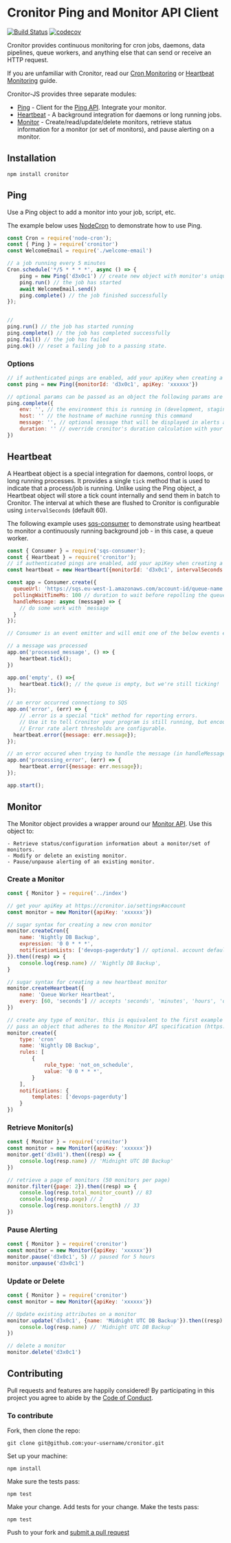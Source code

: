 # Cronitor Ping and Monitor API Client

[![Build Status](https://travis-ci.org/cronitorio/cronitor-js.svg?branch=master)](https://travis-ci.org/cronitorio/cronitor-js) [![codecov](https://codecov.io/gh/cronitorio/cronitor-js/branch/2.0.0/graph/badge.svg)](https://codecov.io/gh/cronitorio/cronitor-js)

Cronitor provides continuous monitoring for cron jobs, daemons, data pipelines, queue workers, and anything else that can send or receive an HTTP request.

If you are unfamiliar with Cronitor, read our [Cron Monitoring](https://cronitor.io/docs/cron-job-monitoring) or [Heartbeat Monitoring](https://cronitor.io/docs/heartbeat-monitoring) guide.

Cronitor-JS provides three separate modules:
- [Ping](#ping) - Client for the [Ping API](https://cronitor.io/docs/ping-api). Integrate your monitor.
- [Heartbeat](#heartbeat) - A background integration for daemons or long running jobs.
- [Monitor](#monitor) - Create/read/update/delete monitors, retrieve status information for a monitor (or set of monitors), and pause alerting on a monitor.

## Installation
`npm install cronitor`

## <a name="ping"></a>Ping
Use a Ping object to add a monitor into your job, script, etc.

The example below uses [NodeCron](https://github.com/node-cron/node-cron) to demonstrate how to use Ping.

```javascript
const Cron = require('node-cron');
const { Ping } = require('cronitor')
const WelcomeEmail = require('./welcome-email')

// a job running every 5 minutes
Cron.schedule('*/5 * * * *', async () => {
    ping = new Ping('d3x0c1') // create new object with monitor's unique id/code
    ping.run() // the job has started
    await WelcomeEmail.send()
    ping.complete() // the job finished successfully
});


//
ping.run() // the job has started running
ping.complete() // the job has completed successfully
ping.fail() // the job has failed
ping.ok() // reset a failing job to a passing state.
```

### Options

```javascript
// if authenticated pings are enabled, add your apiKey when creating a Ping object
const ping = new Ping({monitorId: 'd3x0c1', apiKey: 'xxxxxx'})

// optional params can be passed as an object the following params are allowed
ping.complete({
    env: '', // the environment this is running in (development, staging, production)
    host: '' // the hostname of machine running this command
    message: '', // optional message that will be displayed in alerts as well as monitor activity panel on your dashboard.
    duration: '' // override cronitor's duration calculation with your own recorded value. ignored on non `complete` calls
})
```
## <a name="heartbeat">Heartbeat
A Heartbeat object is a special integration for daemons, control loops, or long running processes. It provides a single `tick` method that is used to indicate that a process/job is running. Unlike using the Ping object, a Heartbeat object will store a tick count internally and send them in batch to Cronitor. The interval at which these are flushed to Cronitor is configurable using `intervalSeconds` (default 60).

The following example uses [sqs-consumer](https://github.com/bbc/sqs-consumer) to demonstrate using heartbeat to monitor a continuously running background job - in this case, a queue worker.

```javascript
const { Consumer } = require('sqs-consumer');
const { Heartbeat } = require('cronitor');
// if authenticated pings are enabled, add your apiKey when creating a Heartbeat object
const heartbeat = new Heartbeart({monitorId: 'd3x0c1', intervalSeconds: 30});

const app = Consumer.create({
  queueUrl: 'https://sqs.eu-west-1.amazonaws.com/account-id/queue-name',
  pollingWaitTimeMs: 100 // duration to wait before repolling the queue (defaults to 0).
  handleMessage: async (message) => {
    // do some work with `message`
  }
});

// Consumer is an event emitter and will emit one of the below events each time it is called.

// a message was processed
app.on('processed_message', () => {
    heartbeat.tick();
})

app.on('empty', () =>{
    heartbeat.tick(); // the queue is empty, but we're still ticking!
});

// an error occurred connectiong to SQS
app.on('error', (err) => {
    // .error is a special "tick" method for reporting errors.
    // Use it to tell Cronitor your program is still running, but encountering errors.
    // Error rate alert thresholds are configurable.
  heartbeat.error({message: err.message});
});

// an error occured when trying to handle the message (in handleMessage function)
app.on('processing_error', (err) => {
    heartbeat.error({message: err.message});
});

app.start();
```

## <a name="monitor"></a>Monitor

The Monitor object provides a wrapper around our [Monitor API](https:/cronitor.io/docs/monitor-api). Use this object to:

    - Retrieve status/configuration information about a monitor/set of monitors.
    - Modify or delete an existing monitor.
    - Pause/unpause alerting of an existing monitor.


### Create a Monitor

```javascript
const { Monitor } = require('../index')

// get your apiKey at https://cronitor.io/settings#account
const monitor = new Monitor({apiKey: 'xxxxxx'})

// sugar syntax for creating a new cron monitor
monitor.createCron({
    name: 'Nightly DB Backup',
    expression: '0 0 * * *',
    notificationLists: ['devops-pagerduty'] // optional. account default will be used if omitted.
}).then((resp) => {
    console.log(resp.name) // 'Nightly DB Backup',
}

// sugar syntax for creating a new heartbeat monitor
monitor.createHeartbeat({
    name: 'Queue Worker Heartbeat',
    every: [60, 'seconds'] // accepts 'seconds', 'minutes', 'hours', 'days'
})

// create any type of monitor. this is equivalent to the first example above.
// pass an object that adheres to the Monitor API specification (https://cronitor.io/docs/monitor-api).
monitor.create({
    type: 'cron'
    name: 'Nightly DB Backup',
    rules: [
        {
            rule_type: 'not_on_schedule',
            value: '0 0 * * *',
        }
    ],
    notifications: {
        templates: ['devops-pagerduty']
    }
})

```

### Retrieve Monitor(s)

```javascript
const { Monitor } = require('cronitor')
const monitor = new Monitor({apiKey: 'xxxxxx'})
monitor.get('d3x01').then((resp) => {
    console.log(resp.name) // 'Midnight UTC DB Backup'
})

// retrieve a page of monitors (50 monitors per page)
monitor.filter({page: 2}).then((resp) => {
    console.log(resp.total_monitor_count) // 83
    console.log(resp.page) // 2
    console.log(resp.monitors.length) // 33
})
```

### Pause Alerting
```javascript
const { Monitor } = require('cronitor')
const monitor = new Monitor({apiKey: 'xxxxxx'})
monitor.pause('d3x0c1', 5) // paused for 5 hours
monitor.unpause('d3x0c1')
```

### Update or Delete
```javascript
const { Monitor } = require('cronitor')
const monitor = new Monitor({apiKey: 'xxxxxx'})

// Update existing attributes on a monitor
monitor.update('d3x0c1', {name: 'Midnight UTC DB Backup'}).then((resp) => {
    console.log(resp.name) // 'Midnight UTC DB Backup'
})

// delete a monitor
monitor.delete('d3x0c1')
```


## Contributing

Pull requests and features are happily considered! By participating in this project you agree to abide by the [Code of Conduct](http://contributor-covenant.org/version/1/3/0/).

### To contribute

Fork, then clone the repo:

    git clone git@github.com:your-username/cronitor.git

Set up your machine:

    npm install

Make sure the tests pass:

    npm test

Make your change. Add tests for your change. Make the tests pass:

    npm test


Push to your fork and [submit a pull request]( https://github.com/cronitorio/cronitor-js/compare/)

